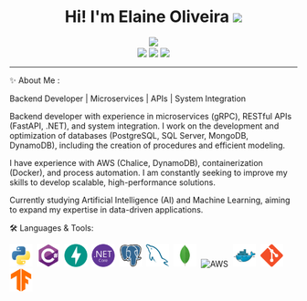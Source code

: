 <h1 align="center">
  Hi! I'm Elaine Oliveira <img src="https://media.giphy.com/media/hvRJCLFzcasrR4ia7z/giphy.gif" width="30px"/>
  
</h1>

<div id="header" align="center">
  <img src="https://media3.giphy.com/media/paTz7UZbPfTZFRYnnB/giphy.gif?cid=790b76116bbe1852ceb8451e9d26d240a60edc345e75c08a&rid=giphy.gif&ct=s" width="250"/>
</div>

<div align="center">
  <a href="https://www.instagram.com/eunjirina/" target="_blank"><img src="https://img.shields.io/badge/-Instagram-%23E4405F?style=for-the-badge&logo=instagram&logoColor=white" target="_blank"></a>
  <a href="https://www.linkedin.com/in/elaine-oliveira-449985162/" target="_blank"><img src="https://img.shields.io/badge/-LinkedIn-%230077B5?style=for-the-badge&logo=linkedin&logoColor=white" target="_blank"></a> 
  <a href="laned.oliveira1@gmail.com"><img src="https://img.shields.io/badge/-Gmail-%23333?style=for-the-badge&logo=gmail&logoColor=white" target="_blank"></a>
</div>

---
<div align="start">
  ✨ About Me :
  
Backend Developer | Microservices | APIs | System Integration

Backend developer with experience in microservices (gRPC), RESTful APIs (FastAPI, .NET), and system integration. I work on the development and optimization of databases (PostgreSQL, SQL Server, MongoDB, DynamoDB), including the creation of procedures and efficient modeling.

I have experience with AWS (Chalice, DynamoDB), containerization (Docker), and process automation. I am constantly seeking to improve my skills to develop scalable, high-performance solutions.

Currently studying Artificial Intelligence (AI) and Machine Learning, aiming to expand my expertise in data-driven applications.

  
  🛠️ Languages & Tools:
<div> <img src="https://github.com/devicons/devicon/blob/master/icons/python/python-original.svg" title="Python" alt="Python" width="40" height="40"/>&nbsp; <img src="https://github.com/devicons/devicon/blob/master/icons/csharp/csharp-original.svg" title="C#" alt="C#" width="40" height="40"/>&nbsp; <img src="https://github.com/devicons/devicon/blob/master/icons/fastapi/fastapi-original.svg" title="FastAPI" alt="FastAPI" width="40" height="40"/>&nbsp; <img src="https://github.com/devicons/devicon/blob/master/icons/dotnetcore/dotnetcore-original.svg" title=".NET Core" alt=".NET Core" width="40" height="40"/>&nbsp; <img src="https://github.com/devicons/devicon/blob/master/icons/postgresql/postgresql-original.svg" title="PostgreSQL" alt="PostgreSQL" width="40" height="40"/>&nbsp; <img src="https://github.com/devicons/devicon/blob/master/icons/mysql/mysql-original.svg" title="MySQL" alt="MySQL" width="40" height="40"/>&nbsp; <img src="https://github.com/devicons/devicon/blob/master/icons/mongodb/mongodb-original.svg" title="MongoDB" alt="MongoDB" width="40" height="40"/>&nbsp; <img src="https://github.com/devicons/devicon/blob/master/icons/aws/aws-original.svg" title="AWS" alt="AWS" width="40" height="40"/>&nbsp; <img src="https://github.com/devicons/devicon/blob/master/icons/docker/docker-original.svg" title="Docker" alt="Docker" width="40" height="40"/>&nbsp; <img src="https://github.com/devicons/devicon/blob/master/icons/git/git-original.svg" title="Git" alt="Git" width="40" height="40"/>&nbsp; <img src="https://github.com/devicons/devicon/blob/master/icons/tensorflow/tensorflow-original.svg" title="TensorFlow" alt="TensorFlow" width="40" height="40"/>&nbsp; </div>
</div>


